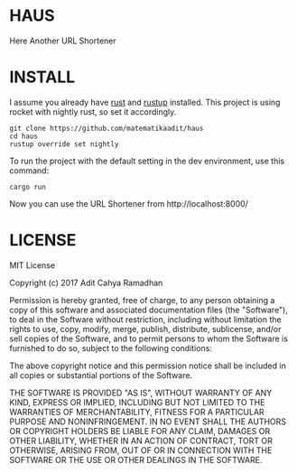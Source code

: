 # HAUS

Here Another URL Shortener

# INSTALL

I assume you already have [rust](https://www.rust-lang.org/) and [rustup](https://rustup.rs/) installed. This project is using rocket with nightly rust, so set
it accordingly.

```
git clone https://github.com/matematikaadit/haus
cd haus
rustup override set nightly
```

To run the project with the default setting in the dev environment, use this command:

```
cargo run
```

Now you can use the URL Shortener from http://localhost:8000/

# LICENSE

MIT License

Copyright (c) 2017 Adit Cahya Ramadhan

Permission is hereby granted, free of charge, to any person obtaining a copy
of this software and associated documentation files (the "Software"), to deal
in the Software without restriction, including without limitation the rights
to use, copy, modify, merge, publish, distribute, sublicense, and/or sell
copies of the Software, and to permit persons to whom the Software is
furnished to do so, subject to the following conditions:

The above copyright notice and this permission notice shall be included in all
copies or substantial portions of the Software.

THE SOFTWARE IS PROVIDED "AS IS", WITHOUT WARRANTY OF ANY KIND, EXPRESS OR
IMPLIED, INCLUDING BUT NOT LIMITED TO THE WARRANTIES OF MERCHANTABILITY,
FITNESS FOR A PARTICULAR PURPOSE AND NONINFRINGEMENT. IN NO EVENT SHALL THE
AUTHORS OR COPYRIGHT HOLDERS BE LIABLE FOR ANY CLAIM, DAMAGES OR OTHER
LIABILITY, WHETHER IN AN ACTION OF CONTRACT, TORT OR OTHERWISE, ARISING FROM,
OUT OF OR IN CONNECTION WITH THE SOFTWARE OR THE USE OR OTHER DEALINGS IN THE
SOFTWARE.

